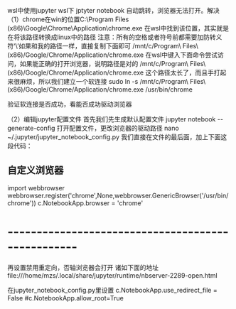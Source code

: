 wsl中使用jupyter
wsl下
jptyter notebook
自动跳转，浏览器无法打开。解决
（1）chrome在win的位置C:\Program Files (x86)\Google\Chrome\Application\chrome.exe
在wsl中找到该位置，其实就是在将该路径转换成linux中的路径
注意：所有的空格或者符号前都需要加防转义符‘\’如果和我的路径一样，直接复制下面即可
/mnt/c/Program\ Files\ \(x86\)/Google/Chrome/Application/chrome.exe
在wsl中键入下面命令尝试访问，如果能正确的打开浏览器，说明路径是对的
/mnt/c/Program\ Files\ \(x86\)/Google/Chrome/Application/chrome.exe
这个路径太长了，而且手打起来很麻烦，所以我们建立一个软连接
sudo ln -s /mnt/c/Program\ Files\ \(x86\)/Google/Chrome/Application/chrome.exe /usr/bin/chrome

验证软连接是否成功，看能否成功驱动浏览器

（2）编辑jupyter配置文件
首先我们先生成默认配置文件
jupyter notebook --generate-config
打开配置文件，更改浏览器的驱动路径
nano ~/.jupyter/jupyter_notebook_config.py
我们直接在文件的最后面，加上下面这段代码：

## 自定义浏览器
import webbrowser
webbrowser.register('chrome',None,webbrowser.GenericBrowser('/usr/bin/chrome'))
c.NotebookApp.browser = 'chrome'
# --------------------------------------------------

再设置禁用重定向，否轴浏览器会打开 诸如下面的地址file:///home/mzs/.local/share/jupyter/runtime/nbserver-2289-open.html

在jupyter_notebook_config.py里设置
c.NotebookApp.use_redirect_file = False                                                                                                                      #c.NotebookApp.allow_root=True  
